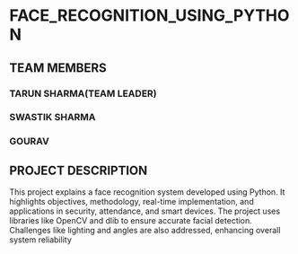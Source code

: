 # FACE_RECOGNITION_USING_PYTHON
## TEAM MEMBERS
### TARUN SHARMA(TEAM LEADER)
### SWASTIK SHARMA
### GOURAV
## PROJECT DESCRIPTION
This project explains a face recognition system developed using Python. It highlights objectives, methodology, real-time implementation, and applications in security, attendance, and smart devices. The project uses libraries like OpenCV and dlib to ensure accurate facial detection. Challenges like lighting and angles are also addressed, enhancing overall system reliability
